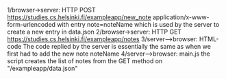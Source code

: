 1/browser->server: HTTP POST https://studies.cs.helsinki.fi/exampleapp/new_note
    application/x-www-form-urlencoded with entry note=noteName which is used by the server to create a new entry in data.json
2/browser->server: HTTP GET https://studies.cs.helsinki.fi/exampleapp/notes
3/server-->browser: HTML-code
    The code replied by the server is essentially the same as when we first had to add the new note noteName
4/server-->browser: main.js
    the script creates the list of notes from the GET method on "/exampleapp/data.json"
    
